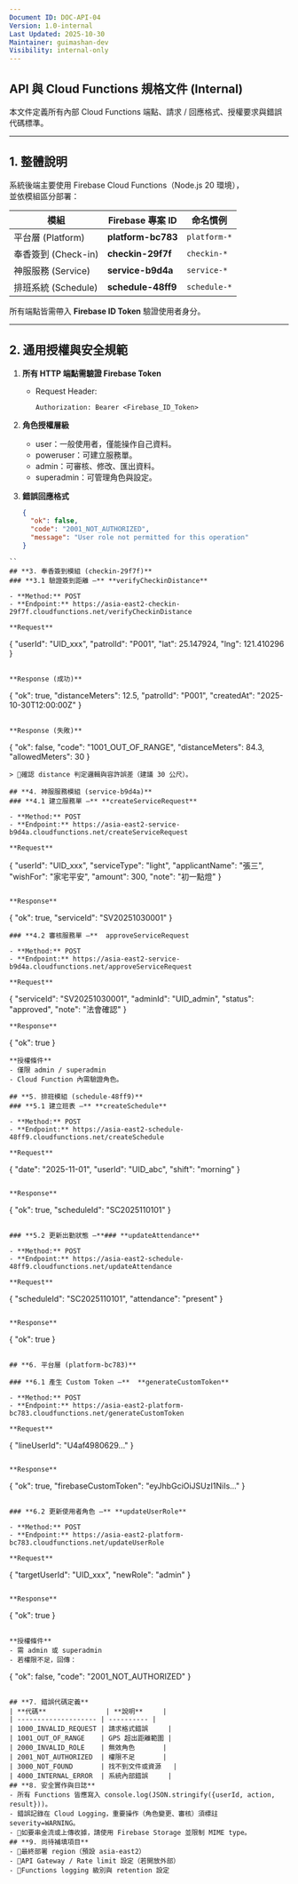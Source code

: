 ```yaml
---
Document ID: DOC-API-04
Version: 1.0-internal
Last Updated: 2025-10-30
Maintainer: guimashan-dev
Visibility: internal-only
---
```

## API 與 Cloud Functions 規格文件 (Internal)

本文件定義所有內部 Cloud Functions 端點、請求 / 回應格式、授權要求與錯誤代碼標準。  

---

## 1. 整體說明

系統後端主要使用 Firebase Cloud Functions（Node.js 20 環境），  
並依模組區分部署：

| 模組 | Firebase 專案 ID | 命名慣例 |
|------|------------------|----------|
| 平台層 (Platform) | **platform-bc783** | `platform-*` |
| 奉香簽到 (Check-in) | **checkin-29f7f** | `checkin-*` |
| 神服服務 (Service) | **service-b9d4a** | `service-*` |
| 排班系統 (Schedule) | **schedule-48ff9** | `schedule-*` |

所有端點皆需帶入 **Firebase ID Token** 驗證使用者身分。  

---

## 2. 通用授權與安全規範

1. **所有 HTTP 端點需驗證 Firebase Token**
   - Request Header:  
     ```
     Authorization: Bearer <Firebase_ID_Token>
     ```
2. **角色授權層級**
   - user：一般使用者，僅能操作自己資料。
   - poweruser：可建立服務單。
   - admin：可審核、修改、匯出資料。
   - superadmin：可管理角色與設定。

3. **錯誤回應格式**
   ```json
   {
     "ok": false,
     "code": "2001_NOT_AUTHORIZED",
     "message": "User role not permitted for this operation"
   }        
```
``
## **3. 奉香簽到模組 (checkin-29f7f)**
### **3.1 驗證簽到距離 —** **verifyCheckinDistance**

- **Method:** POST
- **Endpoint:** https://asia-east2-checkin-29f7f.cloudfunctions.net/verifyCheckinDistance

**Request**
```
{
  "userId": "UID_xxx",
  "patrolId": "P001",
  "lat": 25.147924,
  "lng": 121.410296
}
```

**Response (成功)**
```
{
  "ok": true,
  "distanceMeters": 12.5,
  "patrolId": "P001",
  "createdAt": "2025-10-30T12:00:00Z"
}
```

**Response (失敗)**
```
{
  "ok": false,
  "code": "1001_OUT_OF_RANGE",
  "distanceMeters": 84.3,
  "allowedMeters": 30
}
```
> 🔴確認 distance 判定邏輯與容許誤差（建議 30 公尺）。

## **4. 神服服務模組 (service-b9d4a)**
### **4.1 建立服務單 —** **createServiceRequest**

- **Method:** POST
- **Endpoint:** https://asia-east2-service-b9d4a.cloudfunctions.net/createServiceRequest

**Request**
```
{
  "userId": "UID_xxx",
  "serviceType": "light",
  "applicantName": "張三",
  "wishFor": "家宅平安",
  "amount": 300,
  "note": "初一點燈"
}
```

**Response**
```
{
  "ok": true,
  "serviceId": "SV20251030001"
}
```
### **4.2 審核服務單 —**  approveServiceRequest

- **Method:** POST
- **Endpoint:** https://asia-east2-service-b9d4a.cloudfunctions.net/approveServiceRequest

**Request**
```
{
  "serviceId": "SV20251030001",
  "adminId": "UID_admin",
  "status": "approved",
  "note": "法會確認"
}
```
**Response**
```
{ "ok": true }
```
**授權條件**
- 僅限 admin / superadmin
- Cloud Function 內需驗證角色。

## **5. 排班模組 (schedule-48ff9)**
### **5.1 建立班表 —** **createSchedule**

- **Method:** POST
- **Endpoint:** https://asia-east2-schedule-48ff9.cloudfunctions.net/createSchedule

**Request**
```
{
  "date": "2025-11-01",
  "userId": "UID_abc",
  "shift": "morning"
}
```

**Response**
```
{ "ok": true, "scheduleId": "SC2025110101" }
```

### **5.2 更新出勤狀態 —**### **updateAttendance**

- **Method:** POST
- **Endpoint:** https://asia-east2-schedule-48ff9.cloudfunctions.net/updateAttendance

**Request**
```
{
  "scheduleId": "SC2025110101",
  "attendance": "present"
}
```

**Response**
```
{ "ok": true }
```

## **6. 平台層 (platform-bc783)**

### **6.1 產生 Custom Token —**  **generateCustomToken**

- **Method:** POST
- **Endpoint:** https://asia-east2-platform-bc783.cloudfunctions.net/generateCustomToken

**Request**
```
{ "lineUserId": "U4af4980629..." }
```

**Response**
```
{
  "ok": true,
  "firebaseCustomToken": "eyJhbGciOiJSUzI1NiIs..."
}
```

### **6.2 更新使用者角色 —** **updateUserRole**

- **Method:** POST
- **Endpoint:** https://asia-east2-platform-bc783.cloudfunctions.net/updateUserRole

**Request**
```
{
  "targetUserId": "UID_xxx",
  "newRole": "admin"
}
```

**Response**
```
{ "ok": true }
```

**授權條件**
- 需 admin 或 superadmin
- 若權限不足，回傳：
```
{ "ok": false, "code": "2001_NOT_AUTHORIZED" }
```

## **7. 錯誤代碼定義**
| **代碼**               | **說明**     |
| -------------------- | ---------- |
| 1000_INVALID_REQUEST | 請求格式錯誤     |
| 1001_OUT_OF_RANGE    | GPS 超出距離範圍 |
| 2000_INVALID_ROLE    | 無效角色       |
| 2001_NOT_AUTHORIZED  | 權限不足       |
| 3000_NOT_FOUND       | 找不到文件或資源   |
| 4000_INTERNAL_ERROR  | 系統內部錯誤     |
## **8. 安全實作與日誌**
- 所有 Functions 皆應寫入 console.log(JSON.stringify({userId, action, result}))。
- 錯誤記錄在 Cloud Logging，重要操作（角色變更、審核）須標註 severity=WARNING。
- 🔴如要串金流或上傳收據，請使用 Firebase Storage 並限制 MIME type。
## **9. 尚待補填項目**
- 🔴最終部署 region（預設 asia-east2）
- 🔴API Gateway / Rate limit 設定（若開放外部）
- 🔴Functions logging 級別與 retention 設定